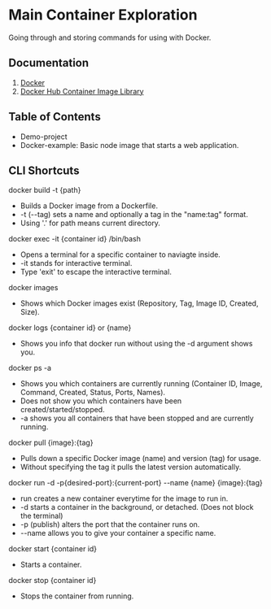 # Main Container Exploration
Going through and storing commands for using with Docker.

## Documentation
  1. [Docker](https://docs.docker.com/get-started/)
  2. [Docker Hub Container Image Library](https://hub.docker.com/)

## Table of Contents
  - Demo-project
  - Docker-example: Basic node image that starts a web application.


## CLI Shortcuts

docker build -t {path}
  - Builds a Docker image from a Dockerfile.
  - -t (--tag) sets a name and optionally a tag in the "name:tag" format.
  - Using '.' for path means current directory.

docker exec -it {container id} /bin/bash
  - Opens a terminal for a specific container to naviagte inside.
  - -it stands for interactive terminal.
  - Type 'exit' to escape the interactive terminal.

docker images 
  - Shows which Docker images exist (Repository, Tag, Image ID, Created, Size).
  
docker logs {container id} or {name}
  - Shows you info that docker run without using the -d argument shows you.

docker ps -a
  - Shows you which containers are currently running (Container ID, Image, Command, Created, Status, Ports, Names).
  - Does not show you which containers have been created/started/stopped.
  - -a shows you all containers that have been stopped and are currently running.

docker pull {image}:{tag} 
  - Pulls down a specific Docker image (name) and version (tag) for usage.
  - Without specifying the tag it pulls the latest version automatically.

docker run -d -p{desired-port}:{current-port} --name {name} {image}:{tag}
  - run creates a new container everytime for the image to run in.
  - -d starts a container in the background, or detached. (Does not block the terminal)
  - -p (publish) alters the port that the container runs on.
  - --name allows you to give your container a specific name.

docker start {container id}
  - Starts a container.

docker stop {container id} 
  - Stops the container from running.